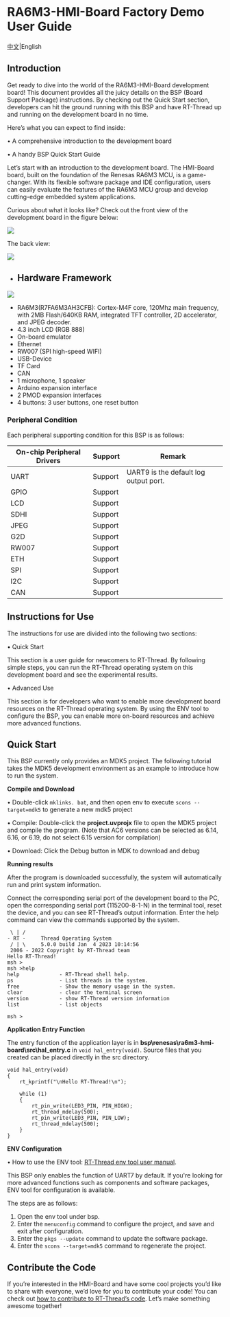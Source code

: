# RA6M3-HMI-Board Factory Demo User Guide

[中文](README_ZH.md)|English

## Introduction

Get ready to dive into the world of the RA6M3-HMI-Board development board! This document provides all the juicy details on the BSP (Board Support Package) instructions. By checking out the Quick Start section, developers can hit the ground running with this BSP and have RT-Thread up and running on the development board in no time.

Here’s what you can expect to find inside:

• A comprehensive introduction to the development board 

• A handy BSP Quick Start Guide

Let’s start with an introduction to the development board. The HMI-Board board, built on the foundation of the Renesas RA6M3 MCU, is a game-changer. With its flexible software package and IDE configuration, users can easily evaluate the features of the RA6M3 MCU group and develop cutting-edge embedded system applications.

Curious about what it looks like? Check out the front view of the development board in the figure below:

![](docs/picture/front.png)

The back view:

![](docs/picture/back.png)

- ## Hardware Framework

![](docs/picture/resources-en.png)

  - RA6M3(R7FA6M3AH3CFB): Cortex-M4F core, 120Mhz main frequency, with 2MB Flash/640KB RAM, integrated TFT controller, 2D accelerator, and JPEG decoder.
  - 4.3 inch LCD (RGB 888)
  - On-board emulator
  - Ethernet
  - RW007 (SPI high-speed WIFI)
  - USB-Device
  - TF Card
  - CAN
  - 1 microphone, 1 speaker
  - Arduino expansion interface
  - 2 PMOD expansion interfaces
  - 4 buttons: 3 user buttons, one reset button



### Peripheral Condition

Each peripheral supporting condition for this BSP is as follows:

| **On-chip Peripheral Drivers** | **Support** | Remark                                |
| ------------------------------ | ----------- | ------------------------------------- |
| UART                           | Support     | UART9 is the default log output port. |
| GPIO                           | Support     |                                       |
| LCD                            | Support     |                                       |
| SDHI                           | Support     |                                       |
| JPEG                           | Support     |                                       |
| G2D                            | Support     |                                       |
| RW007                          | Support     |                                       |
| ETH                            | Support     |                                       |
| SPI                            | Support     |                                       |
| I2C                            | Support     |                                       |
| CAN                            | Support     |                                       |

## Instructions for Use 

The instructions for use are divided into the following two sections:

• Quick Start

This section is a user guide for newcomers to RT-Thread. By following simple steps, you can run the RT-Thread operating system on this development board and see the experimental results. 

• Advanced Use

This section is for developers who want to enable more development board resources on the RT-Thread operating system. By using the ENV tool to configure the BSP, you can enable more on-board resources and achieve more advanced functions.

## Quick Start 

This BSP currently only provides an MDK5 project. The following tutorial takes the MDK5 development environment as an example to introduce how to run the system.

**Compile and Download**

•  Double-click `mklinks. bat`, and then open env to execute `scons -- target=mdk5` to generate a new mdk5 project

• Compile: Double-click the **project.uvprojx** file to open the MDK5 project and compile the program. (Note that AC6 versions can be selected as 6.14, 6.16, or 6.19, do not select 6.15 version for compilation)

• Download: Click the Debug button in MDK to download and debug 

**Running results**

After the program is downloaded successfully, the system will automatically run and print system information.

Connect the corresponding serial port of the development board to the PC, open the corresponding serial port (115200-8-1-N) in the terminal tool, reset the device, and you can see RT-Thread’s output information. Enter the help command can view the commands supported by the system.

```
 \ | /
- RT -     Thread Operating System
 / | \     5.0.0 build Jan  4 2023 10:14:56
 2006 - 2022 Copyright by RT-Thread team
Hello RT-Thread!
msh >
msh >help
help             - RT-Thread shell help.
ps               - List threads in the system.
free             - Show the memory usage in the system.
clear            - clear the terminal screen
version          - show RT-Thread version information
list             - list objects

msh > 
```

**Application Entry Function**

The entry function of the application layer is in **bsp\renesas\ra6m3-hmi-board\src\hal_entry.c** in `void hal_entry(void)`. Source files that you created can be placed directly in the src directory.

```
void hal_entry(void)
{
    rt_kprintf("\nHello RT-Thread!\n");

    while (1)
    {
        rt_pin_write(LED3_PIN, PIN_HIGH);
        rt_thread_mdelay(500);
        rt_pin_write(LED3_PIN, PIN_LOW);
        rt_thread_mdelay(500);
    }
}
```

**ENV Configuration**

• How to use the ENV tool: [RT-Thread env tool user manual](https://www.rt-thread.io/document/site/programming-manual/env/env/). 

This BSP only enables the function of UART7 by default. If you're looking for more advanced functions such as components and software packages, ENV tool for configuration is available.

The steps are as follows:

1. Open the env tool under bsp.
2. Enter the `menuconfig` command to configure the project, and save and exit after configuration.
3. Enter the `pkgs --update` command to update the software package.
4. Enter the `scons --target=mdk5` command to regenerate the project.

## Contribute the Code

If you’re interested in the HMI-Board and have some cool projects you’d like to share with everyone, we’d love for you to contribute your code! You can check out [how to contribute to RT-Thread’s code](https://www.rt-thread.io/contribution.html). Let’s make something awesome together!